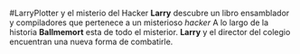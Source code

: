 #LarryPlotter y el misterio del Hacker
**Larry** descubre un libro ensamblador y compiladores que pertenece a un 
misterioso *hacker*
A lo largo de la historia **Ballmemort** esta de todo el misterior.
**Larry** y el director del colegio encuentran una nueva forma de combatirle.
